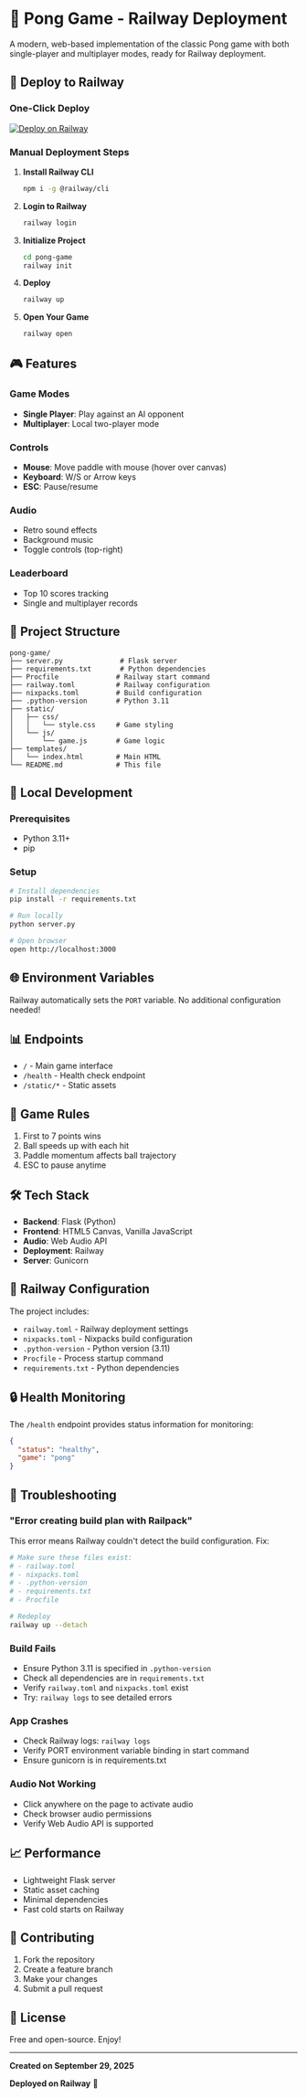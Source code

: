 # 🏓 Pong Game - Railway Deployment

A modern, web-based implementation of the classic Pong game with both single-player and multiplayer modes, ready for Railway deployment.

## 🚀 Deploy to Railway

### One-Click Deploy
[![Deploy on Railway](https://railway.app/button.svg)](https://railway.app/new)

### Manual Deployment Steps

1. **Install Railway CLI**
   ```bash
   npm i -g @railway/cli
   ```

2. **Login to Railway**
   ```bash
   railway login
   ```

3. **Initialize Project**
   ```bash
   cd pong-game
   railway init
   ```

4. **Deploy**
   ```bash
   railway up
   ```

5. **Open Your Game**
   ```bash
   railway open
   ```

## 🎮 Features

### Game Modes
- **Single Player**: Play against an AI opponent
- **Multiplayer**: Local two-player mode

### Controls
- **Mouse**: Move paddle with mouse (hover over canvas)
- **Keyboard**: W/S or Arrow keys
- **ESC**: Pause/resume

### Audio
- Retro sound effects
- Background music
- Toggle controls (top-right)

### Leaderboard
- Top 10 scores tracking
- Single and multiplayer records

## 📁 Project Structure

```
pong-game/
├── server.py              # Flask server
├── requirements.txt       # Python dependencies
├── Procfile              # Railway start command
├── railway.toml          # Railway configuration
├── nixpacks.toml         # Build configuration
├── .python-version       # Python 3.11
├── static/
│   ├── css/
│   │   └── style.css     # Game styling
│   └── js/
│       └── game.js       # Game logic
├── templates/
│   └── index.html        # Main HTML
└── README.md             # This file
```

## 🔧 Local Development

### Prerequisites
- Python 3.11+
- pip

### Setup
```bash
# Install dependencies
pip install -r requirements.txt

# Run locally
python server.py

# Open browser
open http://localhost:3000
```

## 🌐 Environment Variables

Railway automatically sets the `PORT` variable. No additional configuration needed!

## 📊 Endpoints

- `/` - Main game interface
- `/health` - Health check endpoint
- `/static/*` - Static assets

## 🎯 Game Rules

1. First to 7 points wins
2. Ball speeds up with each hit
3. Paddle momentum affects ball trajectory
4. ESC to pause anytime

## 🛠️ Tech Stack

- **Backend**: Flask (Python)
- **Frontend**: HTML5 Canvas, Vanilla JavaScript
- **Audio**: Web Audio API
- **Deployment**: Railway
- **Server**: Gunicorn

## 📝 Railway Configuration

The project includes:
- `railway.toml` - Railway deployment settings
- `nixpacks.toml` - Nixpacks build configuration  
- `.python-version` - Python version (3.11)
- `Procfile` - Process startup command
- `requirements.txt` - Python dependencies

## 🔒 Health Monitoring

The `/health` endpoint provides status information for monitoring:
```json
{
  "status": "healthy",
  "game": "pong"
}
```

## 🐛 Troubleshooting

### "Error creating build plan with Railpack"
This error means Railway couldn't detect the build configuration. Fix:
```bash
# Make sure these files exist:
# - railway.toml
# - nixpacks.toml  
# - .python-version
# - requirements.txt
# - Procfile

# Redeploy
railway up --detach
```

### Build Fails
- Ensure Python 3.11 is specified in `.python-version`
- Check all dependencies are in `requirements.txt`
- Verify `railway.toml` and `nixpacks.toml` exist
- Try: `railway logs` to see detailed errors

### App Crashes
- Check Railway logs: `railway logs`
- Verify PORT environment variable binding in start command
- Ensure gunicorn is in requirements.txt

### Audio Not Working
- Click anywhere on the page to activate audio
- Check browser audio permissions
- Verify Web Audio API is supported

## 📈 Performance

- Lightweight Flask server
- Static asset caching
- Minimal dependencies
- Fast cold starts on Railway

## 🤝 Contributing

1. Fork the repository
2. Create a feature branch
3. Make your changes
4. Submit a pull request

## 📄 License

Free and open-source. Enjoy!

---

**Created on September 29, 2025**

**Deployed on Railway** 🚂
